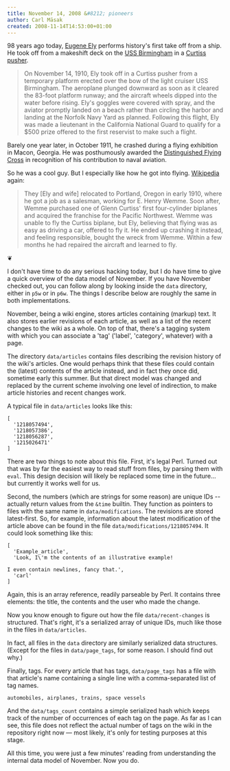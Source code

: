```yaml
---
title: November 14, 2008 &#8212; pioneers
author: Carl Mäsak
created: 2008-11-14T14:53:00+01:00
---
```

98 years ago today, [Eugene Ely](http://en.wikipedia.org/wiki/Eugene_Burton_Ely) performs history's first take off from a ship. He took off from a makeshift deck on the [USS Birmingham](http://en.wikipedia.org/wiki/USS_Birmingham_(CL-2)) in a [Curtiss](http://en.wikipedia.org/wiki/Glenn_Curtiss) [pusher](http://en.wikipedia.org/wiki/Pusher_configuration).

<blockquote><div><p>On November 14, 1910, Ely took off in a Curtiss pusher from a temporary platform erected over the bow of the light cruiser USS Birmingham. The aeroplane plunged downward as soon as it cleared the 83-foot platform runway; and the aircraft wheels dipped into the water before rising. Ely's goggles were covered with spray, and the aviator promptly landed on a beach rather than circling the harbor and landing at the Norfolk Navy Yard as planned. Following this flight, Ely was made a lieutenant in the California National Guard to qualify for a $500 prize offered to the first reservist to make such a flight.</p></div></blockquote>

Barely one year later, in October 1911, he crashed during a flying exhibition in Macon, Georgia. He was posthumously awarded the [Distinguished Flying Cross](http://en.wikipedia.org/wiki/Distinguished_Flying_Cross_(USA)) in recognition of his contribution to naval aviation.

So he was a cool guy. But I especially like how he got into flying. [Wikipedia](http://en.wikipedia.org/wiki/Eugene_Burton_Ely#Background) again:

<blockquote><div><p>They [Ely and wife] relocated to Portland, Oregon in early 1910, where he got a job as a salesman, working for E. Henry Wemme. Soon after, Wemme purchased one of Glenn Curtiss' first four-cylinder biplanes and acquired the franchise for the Pacific Northwest. Wemme was unable to fly the Curtiss biplane, but Ely, believing that flying was as easy as driving a car, offered to fly it. He ended up crashing it instead, and feeling responsible, bought the wreck from Wemme. Within a few months he had repaired the aircraft and learned to fly.</p></div></blockquote>

<p class='separator'>&#10086;</p>

I don't have time to do any serious hacking today, but I do have time to give a quick overview of the data model of November. If you have November checked out, you can follow along by looking inside the `data` directory, either in `p5w` or in `p6w`. The things I describe below are roughly the same in both implementations.

November, being a wiki engine, stores articles containing (markup) text. It also stores earlier revisions of each article, as well as a list of the recent changes to the wiki as a whole. On top of that, there's a tagging system with which you can associate a 'tag' ('label', 'category', whatever) with a page.

The directory `data/articles` contains files describing the revision history of the wiki's articles. One would perhaps think that these files could contain the (latest) contents of the article instead, and in fact they once did, sometime early this summer. But that direct model was changed and replaced by the current scheme involving one level of indirection, to make article histories and recent changes work.

A typical file in `data/articles` looks like this:

    [
      '1218057494',
      '1218057386',
      '1218056287',
      '1215026471'
    ]

There are two things to note about this file. First, it's legal Perl. Turned out that was by far the easiest way to read stuff from files, by parsing them with `eval`. This design decision will likely be replaced some time in the future... but currently it works well for us.

Second, the numbers (which are strings for some reason) are unique IDs -- actually return values from the `&time` builtin. They function as pointers to files with the same name in `data/modifications`. The revisions are stored latest-first. So, for example, information about the latest modification of the article above can be found in the file `data/modifications/1218057494`. It could look something like this:

    [
      'Example_article',
      'Look, I\'m the contents of an illustrative example!
     
    I even contain newlines, fancy that.',
      'carl'
    ]

Again, this is an array reference, readily parseable by Perl. It contains three elements: the title, the contents and the user who made the change.

Now you know enough to figure out how the file `data/recent-changes` is structured. That's right, it's a serialized array of unique IDs, much like those in the files in `data/articles`.

In fact, all files in the `data` directory are similarly serialized data structures. (Except for the files in `data/page_tags`, for some reason. I should find out why.)

Finally, tags. For every article that has tags, `data/page_tags` has a file with that article's name containing a single line with a comma-separated list of tag names.

    automobiles, airplanes, trains, space vessels

And the `data/tags_count` contains a simple serialized hash which keeps track of the number of occurrences of each tag on the page. As far as I can see, this file does not reflect the actual number of tags on the wiki in the repository right now — most likely, it's only for testing purposes at this stage.

All this time, you were just a few minutes' reading from understanding the internal data model of November. Now you do.



